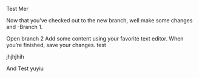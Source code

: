 
Test Mer


Now that you’ve checked out to the new branch, well make some changes and -Branch 1.

Open branch 2
Add some content using your favorite text editor.
When you’re finished, save your changes.
test


jhjhjhih

And Test yuyiu
